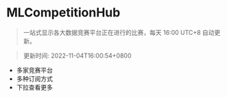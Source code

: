 # MLCompetitionHub

> 一站式显示各大数据竞赛平台正在进行的比赛，每天 16:00 UTC+8 自动更新。
  
> 更新时间: 2022-11-04T16:00:54+0800 

* 多家竞赛平台
* 多种订阅方式
* 下拉查看更多